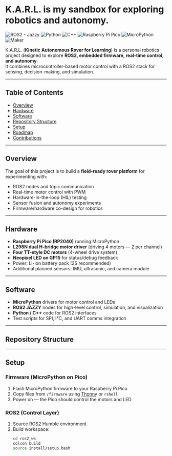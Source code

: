 # K.A.R.L. is my sandbox for exploring robotics and autonomy.

![ROS2 - Jazzy](https://img.shields.io/badge/ROS2-Jazzy-blue)
![Python](https://img.shields.io/badge/Python-3.10-green?logo=python)
![C++](https://img.shields.io/badge/C++-17-00599C?logo=cplusplus)
![Raspberry Pi Pico](https://img.shields.io/badge/Raspberry%20Pi-Pico-red?logo=raspberrypi)
![MicroPython](https://img.shields.io/badge/MicroPython-✓-lightgrey)
![Maker](https://img.shields.io/badge/Maker-Project-orange)

K.A.R.L. (**Kinetic Autonomous Rover for Learning**) is a personal robotics project designed to explore **ROS2, embedded firmware, real-time control, and autonomy**.  
It combines microcontroller-based motor control with a ROS2 stack for sensing, decision-making, and simulation.

---

## Table of Contents
- [Overview](#overview)
- [Hardware](#hardware)
- [Software](#software)
- [Repository Structure](#repository-structure)
- [Setup](#setup)
- [Roadmap](#roadmap)
- [Contributions](#contributions)

---

## Overview

The goal of this project is to build a **field-ready rover platform** for experimenting with:
- ROS2 nodes and topic communication
- Real-time motor control with PWM
- Hardware-in-the-loop (HIL) testing
- Sensor fusion and autonomy experiments
- Firmware/hardware co-design for robotics

---

## Hardware

- **Raspberry Pi Pico (RP2040)** running MicroPython  
- **L298N dual H-bridge motor driver** (driving 4 motors — 2 per channel)  
- **Four TT-style DC motors** (4-wheel drive system)  
- **Neopixel LED on GP15** for status/debug feedback  
- Power: Li-ion battery pack (2S recommended)  
- Additional planned sensors: IMU, ultrasonic, and camera module  

---

## Software

- **MicroPython** drivers for motor control and LEDs  
- **ROS2 JAZZY** nodes for high-level control, simulation, and visualization  
- **Python / C++** code for ROS2 interfaces  
- Test scripts for SPI, I²C, and UART comms integration  

---

## Repository Structure

---

## Setup

### Firmware (MicroPython on Pico)
1. Flash MicroPython firmware to your Raspberry Pi Pico  
2. Copy files from `/firmware` using [Thonny](https://thonny.org/) or `rshell`  
3. Power on — the Pico should control the motors and LED  

### ROS2 (Control Layer)
1. Source ROS2 Humble environment  
2. Build workspace:  
   ```bash
   cd ros2_ws
   colcon build
   source install/setup.bash
